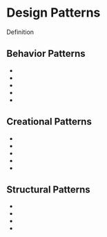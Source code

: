 # Design Patterns

Definition

## Behavior Patterns
-
-
-
-
-
## Creational Patterns
-
-
-
-
-
## Structural Patterns
-
-
-
-
